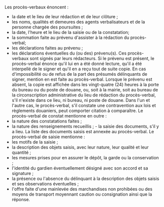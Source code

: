 Les procès-verbaux énoncent :
- la date et le lieu de leur rédaction et de leur clôture ;
- les noms, qualités et demeures des agents verbalisateurs et de la
personne chargée des poursuites ;
- la date, l'heure et le lieu de la saisie ou de la constatation;
- la sommation faite au prévenu d'assister à la rédaction du
procès-verbal;
- les déclarations faites au prévenu ;
- les déclarations éventuelles du (ou des) prévenu(s).
Ces procès-verbaux sont signés par leurs rédacteurs.
Si le prévenu est présent, le procès-verbal énonce qu'il lui en a été
donné lecture, qu'il a été interpellé de le signer et qu'il en a reçu
tout de suite copie. En cas d'impossibilité ou de refus de la part des
présumés délinquants de signer, mention en est faite au procès-verbal.
Lorsque le prévenu est absent, la copie est affichée dans les
vingt-quatre (24) heures à la porte du bureau ou du poste de douane, ou,
soit à la mairie, soit au bureau de la circonscription administrative du
lieu de rédaction du procès-verbal, s'il n'existe dans ce lieu, ni
bureau, ni poste de douane.
Dans l'un et l'autre cas, le procès-verbal, s'il constate une
contravention aux lois et règlements douaniers, peut comporter citation
à comparaître.
Le procès-verbal de constat mentionne en outre :
- la nature des constatations faites ;
- la nature des renseignements recueillis ; - la saisie des documents,
s'il y a lieu.
La liste des documents saisis est annexée au procès-verbal.
Le procès-verbal de saisie mentionne :
- les motifs de la saisie ;
- la description des objets saisis, avec leur nature, leur qualité et
leur quantité ;
- les mesures prises pour en assurer le dépôt, la garde ou la
conservation ;
- l'identité du gardien éventuellement désigné avec son accord et sa
signature ;
- la présence ou l'absence du délinquant à la description des objets
saisis et ses observations éventuelles ;
- l'offre faite d'une mainlevée des marchandises non prohibées ou des
moyens de transport moyennant caution ou consignation ainsi que la
réponse.